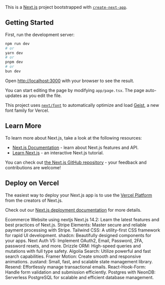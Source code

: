 This is a [Next.js](https://nextjs.org) project bootstrapped with [`create-next-app`](https://nextjs.org/docs/app/api-reference/cli/create-next-app).

## Getting Started

First, run the development server:

```bash
npm run dev
# or
yarn dev
# or
pnpm dev
# or
bun dev
```

Open [http://localhost:3000](http://localhost:3000) with your browser to see the result.

You can start editing the page by modifying `app/page.tsx`. The page auto-updates as you edit the file.

This project uses [`next/font`](https://nextjs.org/docs/app/building-your-application/optimizing/fonts) to automatically optimize and load [Geist](https://vercel.com/font), a new font family for Vercel.

## Learn More

To learn more about Next.js, take a look at the following resources:

- [Next.js Documentation](https://nextjs.org/docs) - learn about Next.js features and API.
- [Learn Next.js](https://nextjs.org/learn) - an interactive Next.js tutorial.

You can check out [the Next.js GitHub repository](https://github.com/vercel/next.js) - your feedback and contributions are welcome!

## Deploy on Vercel

The easiest way to deploy your Next.js app is to use the [Vercel Platform](https://vercel.com/new?utm_medium=default-template&filter=next.js&utm_source=create-next-app&utm_campaign=create-next-app-readme) from the creators of Next.js.

Check out our [Next.js deployment documentation](https://nextjs.org/docs/app/building-your-application/deploying) for more details.

Ecommerce Website using nextjs Next.js 14.2: Learn the latest features and best practices of Next.js. Stripe Elements: Master secure and reliable payment processing with Stripe. Tailwind CSS: A utility-first CSS framework for rapid UI development. shadcn: Beautifully designed components for your apps. Next Auth V5: Implement OAuth2, Email, Password, 2FA, password resets, and more. Drizzle ORM: High-speed queries and mutations with full type safety. Algolia Search: Utilize powerful and fast search capabilities. Framer Motion: Create smooth and responsive animations. zustand: Small, fast, and scalable state management library. Resend: Effortlessly manage transactional emails. React-Hook-Form: Handle form validation and submission efficiently. Postgres with NeonDB: Serverless PostgreSQL for scalable and efficient database management.
